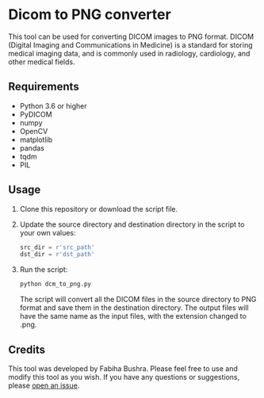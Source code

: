 # Dicom to PNG converter

This tool can be used for converting DICOM images to PNG format. DICOM (Digital Imaging and Communications in Medicine) is a standard for storing medical imaging data, and is commonly used in radiology, cardiology, and other medical fields.

## Requirements

- Python 3.6 or higher
- PyDICOM
- numpy
- OpenCV
- matplotlib
- pandas
- tqdm
- PIL

## Usage

1. Clone this repository or download the script file.

2. Update the source directory and destination directory in the script to your own values:
    ```python
    src_dir = r'src_path'
    dst_dir = r'dst_path'
    ```

3. Run the script:
    ```sh
    python dcm_to_png.py
    ```

    The script will convert all the DICOM files in the source directory to PNG format and save them in the destination directory. The output files will have the same name as the input files, with the extension changed to .png.

## Credits

This tool was developed by Fabiha Bushra. Please feel free to use and modify this tool as you wish. If you have any questions or suggestions, please [open an issue](https://github.com/your/repo/issues).
